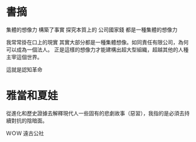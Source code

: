 # 書摘
集體的想像力 構築了事實
探究本質上的 公司國家錢 都是一種集體的想像力

我常常掛在口上的現實 其實大部分都是一種集體想像。如同責任有限公司，為何可以成為一個法人。 正是這樣的想像力才能建構出超大型組織，超越其他的人種主宰這個世界。

這就是認知革命

# 雅當和夏娃

從進化和歷史證據去解釋現代人一些固有的悲劇故事（惡習），我指的是必須去持續對抗的陰暗面。

ＷＯＷ
遠古公社 


<!--stackedit_data:
eyJoaXN0b3J5IjpbNzA2NDcyNzIzLC0yMDAyOTkwMjg0LDE3MT
E5MzQ5NzMsMjA5Mzk5NzgxOF19
-->